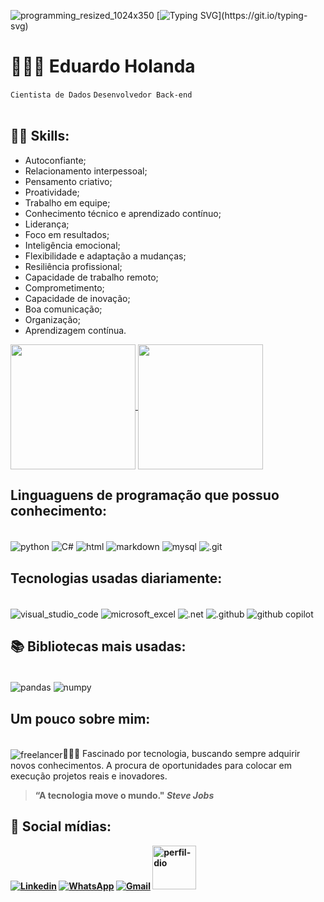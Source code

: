 ![programming_resized_1024x350](https://github.com/user-attachments/assets/cec5e412-51b5-4163-a7ed-98a2e4a3b58b)
[![Typing SVG](https://readme-typing-svg.demolab.com?font=Fira+Code&pause=1000&width=435&lines=Ol%C3%A1!+Seja+Bem-Vindo!;Sou+o+Eduardo+Holanda!)](https://git.io/typing-svg)



   # 👩🏻‍💻 Eduardo Holanda  
   `Cientista de Dados` 
   `Desenvolvedor Back-end`
   <br><br>



## 👨‍🎓 **Skills:**
- Autoconfiante;
- Relacionamento interpessoal;
- Pensamento criativo;
- Proatividade;
- Trabalho em equipe;
- Conhecimento técnico e aprendizado contínuo;
- Liderança;
- Foco em resultados;
- Inteligência emocional;
- Flexibilidade e adaptação a mudanças;
- Resiliência profissional;
- Capacidade de trabalho remoto;
- Comprometimento;
- Capacidade de inovação;
- Boa comunicação;
- Organização;
- Aprendizagem contínua.

  
<a href="https://github.com/Talduardo/github-readme-stats">
  <img height=200 align="center" src="https://github-readme-stats.vercel.app/api?username=Talduardo" />
</a>
<a href="https://github.com/Talduardo/convoychat">
  <img height=200 align="center" src="https://github-readme-stats.vercel.app/api/top-langs/?username=Talduardo&theme=tokyonight&layout=compact&custom_title=Linguagens&langs_count=9&card_width=320" />
</a>
 


## **Linguaguens de programação que possuo conhecimento:**
 

<div style="display: inline_block"><br/>
 <img align="center" alt="python" src= "https://img.shields.io/badge/Python-FFD43B?style=for-the-badge&logo=python&logoColor=blue">
 <img align="center" alt="C#" src= "https://img.shields.io/badge/C%23-239120?style=for-the-badge&logo=c-sharp&logoColor=white">
 <img align="center" alt="html" src= "https://img.shields.io/badge/HTML-239120?style=for-the-badge&logo=html5&logoColor=white">
 <img align="center" alt="markdown" src= "https://img.shields.io/badge/Markdown-000000?style=for-the-badge&logo=markdown&logoColor=white">
 <img align="center" alt="mysql" src="https://img.shields.io/badge/MySQL-005C84?style=for-the-badge&logo=mysql&logoColor=white">
 <img align="center" alt=".git" src= "https://img.shields.io/badge/GIT-E44C30?style=for-the-badge&logo=git&logoColor=white">
</div<br/>

## **Tecnologias usadas diariamente:**

<div style="display: inline_block"><br/>
  <img align="center" alt="visual_studio_code" src= "https://img.shields.io/badge/Visual_Studio_Code-0078D4?style=for-the-badge&logo=visual%20studio%20code&logoColor=white">
  <img align="center" alt="microsoft_excel" src= "https://img.shields.io/badge/Microsoft_Excel-217346?style=for-the-badge&logo=microsoft-excel&logoColor=white">
  <img align="center" alt=".net" src= "https://img.shields.io/badge/.NET-512BD4?style=for-the-badge&logo=dotnet&logoColor=white">
  <img align="center" alt=".github" src= "https://img.shields.io/badge/GitHub-100000?style=for-the-badge&logo=github&logoColor=white">
  <img align="center" alt="github copilot" src="https://img.shields.io/badge/github%20copilot-000000?style=for-the-badge&logo=githubcopilot&logoColor=white">
</div<br/>

## 📚 **Bibliotecas mais usadas:**


<div style="display: inline_block"><br/>
<img align="center" alt= "pandas" src= "https://img.shields.io/badge/Pandas-2C2D72?style=for-the-badge&logo=pandas&logoColor=white">
<img align="center" alt= "numpy" src= "https://img.shields.io/badge/Numpy-777BB4?style=for-the-badge&logo=numpy&logoColor=white">




## **Um pouco sobre mim:** 

<div style="display: inline_block"><br/>
<img align="center" alt= "freelancer" src="https://img.shields.io/badge/Freelancer-29B2FE?style=for-the-badge&logo=Freelancer&logoColor=white"




🧑🏻‍💻 Fascinado por tecnologia, buscando sempre adquirir novos conhecimentos. A procura de oportunidades para colocar em execução projetos reais e inovadores. 

><b>“A tecnologia move o mundo."<b> *Steve Jobs*


## 🛜 **Social mídias:**

[![Linkedin](https://img.shields.io/badge/LinkedIn-0077B5?style=for-the-badge&logo=linkedin&logoColor=white)](https://www.linkedin.com/in/eduardo-holanda-jacinto-39b822321/)
[![WhatsApp](https://img.shields.io/badge/WhatsApp-25D366?style=for-the-badge&logo=whatsapp&logoColor=white)](https://wa.me/+5588993744991)
[![Gmail](https://img.shields.io/badge/Gmail-D14836?style=for-the-badge&logo=gmail&logoColor=white)](https://mail.google.com/mail/u/0/#inbox?compose=GTvVlcSDbhDtjvfPfMdGMKxQXHNqwNFGndFtWvngXWwPJrXgBQrBxjvTBvPncTlwDSGpthkKBXHJC)
[<img aling="center" alt="perfil-dio" src="https://hermes.digitalinnovation.one/assets/diome/logo-full.svg" width="70">](https://www.dio.me/users/eholanda60)
 
